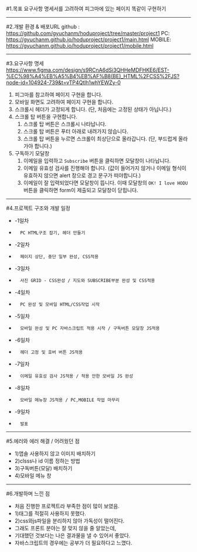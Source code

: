 #1.목표
요구사항 명세서를 고려하여 피그마에 있는 페이지 똑같이 구현하기

***

#2.개발 환경 & 배포URL
github : https://github.com/gyuchanm/hoduproject/tree/master/project1
PC: https://gyuchanm.github.io/hoduproject/project1/main.html
MOBILE: https://gyuchanm.github.io/hoduproject/project1/mobile.html

***

#3.요구사항 명세
https://www.figma.com/design/s9RCnA6dSi3QHHeMDFHKE6/EST-%EC%98%A4%EB%A5%B4%EB%AF%B8(BE)_HTML%2FCSS%2FJS?node-id=104924-739&t=vTP4Qtlh1whYEWZy-0

1. 피그마를 참고하여 페이지 구현을 합니다.
2. 모바일 화면도 고려하여 페이지 구현을 합니다.
3. 스크롤시 헤더가 고정되게 합니다. (단, 처음에는 고정된 상태가 아닙니다.)
4. 스크롤 탑 버튼을 구현합니다.
    1. 스크롤 탑 버튼은 스크롤시 나타납니다.
    2. 스크롤 탑 버튼은 푸터 아래로 내려가지 않습니다.
    3. 스크롤 탑 버튼을 누르면 스크롤이 최상단으로 올라갑니다. (단, 부드럽게 올라가야 합니다.)
5. 구독하기 모달창
    1. 이메일을 입력하고 `Subscribe` 버튼을 클릭하면 모달창이 나타납니다.
    2. 이메일 유효성 검사를 진행해야 합니다. (값이 들어가지 않거나 이메일 형식이 유효하지 않으면 alert 창으로 경고 문구가 떠야합니다.)
    3. 이메일이 잘 입력되었다면 모달창이 뜹니다. 이때 모달창의 `OK! I love HODU` 버튼을 클릭하면 form이 제출되고 모달창이 닫힙니다.

***

#4.프로젝트 구조와 개발 일정
*    -1일차
*       PC HTML구조 잡기, 헤더 만들기
*    -2일차
*       페이지 상단, 중단 일부 완성, CSS적용
*    -3일차
*       사진 GRID - CSS완성 / 지도와 SUBSCRIBE부분 완성 및 CSS적용
*    -4일차
*       PC 완성 및 모바일 HTML/CSS작업 시작
*    -5일차
*       모바일 완성 및 PC 자바스크립트 적용 시작 / 구독버튼 모달창 JS적용
*    -6일차
*       헤더 고정 및 호버 버튼 JS적용
*    -7일차
*       이메일 유효성 검사 JS적용 / 적용 안한 모바일 JS 완성
*    -8일차
*       모바일 메뉴창 JS적용 / PC,MOBILE 작업 마무리
*    -9일차
*       발표

***

#5.에러와 에러 해결 / 어려웠던 점
*    1)앱솔 사용하지 않고 이미지 배치하기
*    2)clsss나 id 이름 정하는 방법
*    3)구독버튼(모달) 배치하기
*    4)모바일 메뉴 창

***

#6.개발하며 느낀 점
* 처음 진행한 프로젝트라 부족한 점이 많이 보였음.
* 1)태그를 적절히 사용하지 못했다.
* 2)css와js파일을 분리하지 않아 가독성이 떨어진다.
* 그래도 프론트 분야는 잘 맞지 않을 줄 알았는데,
* 기대했던 것보다는 나은 결과물을 낼 수 있어서 좋았다.
* 자바스크립트의 경우에는 공부가 더 필요하다고 느꼈다.

